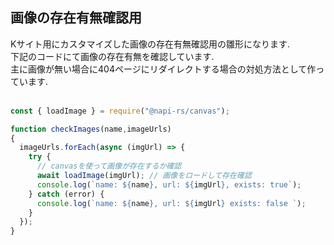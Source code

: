 ## 画像の存在有無確認用
Kサイト用にカスタマイズした画像の存在有無確認用の雛形になります.<br>
下記のコードにて画像の存在有無を確認しています.<br>
主に画像が無い場合に404ページにリダイレクトする場合の対処方法として作っています.<br>
<br>
```javascript
const { loadImage } = require("@napi-rs/canvas");

function checkImages(name,imageUrls)
{
  imageUrls.forEach(async (imgUrl) => {
    try {
      // canvasを使って画像が存在するか確認
      await loadImage(imgUrl); // 画像をロードして存在確認
      console.log(`name: ${name}, url: ${imgUrl}, exists: true`);
    } catch (error) {
      console.log(`name: ${name}, url: ${imgUrl} exists: false `);
    }
  });
}
```

